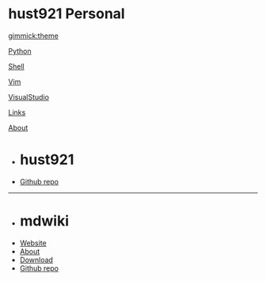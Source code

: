 <!--
  -- Name of your wiki -- Do NOT remove the leading `#` character.  --> 

# hust921 Personal

<!-- -- Default theme -- (Read: http://dynalon.github.io/mdwiki/#!customizing.md#Theme_chooser) -->
[gimmick:theme](cosmo)


<!-- -- Navigation -- (Read: http://dynalon.github.io/mdwiki/#!quickstart.md#Adding_a_navigation) -->


[Python](pages/python.md)

[Shell](pages/shell.md)

[Vim](pages/vim.md)

[VisualStudio](pages/visualstudio.md)

[Links](pages/links.md)

[About]()

  * # hust921
  * [Github repo](https://github.com/hust921/hust921-wiki)
  - - - -
  * # mdwiki
  * [Website](http://mdwiki.info/)
  * [About](pages/mdwiki/about.md)
  * [Download](pages/mdwiki/download.md)
  * [Github repo](https://github.com/exalted/mdwiki-seed)


<!--
  -- Change the Language
  -- Could be useful when there's more than one language wiki.
  -->

<!--
[Change the Language]()

  * [English (United States)](/en_US/)
  * [English (United Kingdom)](/en_GB/)
  * [Italian](/it/)
-->

<!--
  -- Let the user choose a theme
  -- (Read: http://dynalon.github.io/mdwiki/#!quickstart.md#Adding_a_navigation)
  -->

<!--
[gimmick:themechooser](Choose theme)
-->
